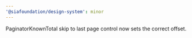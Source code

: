 ```yaml
---
'@siafoundation/design-system': minor
---
```


PaginatorKnownTotal skip to last page control now sets the correct offset.
